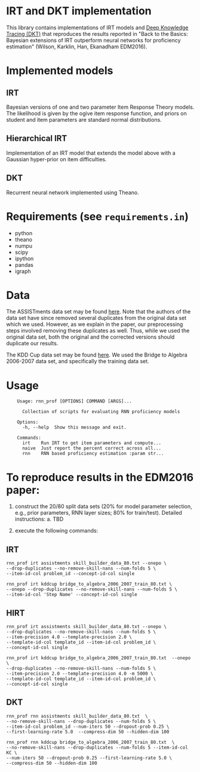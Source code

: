 # IRT and DKT implementation

This library contains implementations of IRT models and 
[Deep Knowledge Tracing (DKT)](http://papers.nips.cc/paper/5654-deep-knowledge-tracing.pdf) that reproduces the results reported in "Back to the Basics: Bayesian extensions of IRT outperform neural networks for proficiency estimation" (Wilson, Karklin, Han, Ekanadham EDM2016).

# Implemented models 

## IRT 


Bayesian versions of one and two parameter Item Response Theory models.  The likelihood is given by the ogive item response function, and priors on student and item parameters are standard normal distributions.

## Hierarchical IRT

Implementation of an IRT model that extends the model above with a Gaussian hyper-prior on item difficulties.

## DKT

Recurrent neural network implemented using Theano.

# Requirements (see `requirements.in`)
- python
- theano
- numpu
- scipy
- ipython
- pandas
- igraph

# Data

The ASSISTments data set may be found [here](https://sites.google.com/site/assistmentsdata/home/assistment-2009-2010-data/skill-builder-data-2009-2010). Note that the authors of the data set have since removed several duplicates from the original data set which we used. However, as we explain in the paper, our preprocessing steps involved removing these duplicates as well. Thus, while we used the original data set, both the original and the corrected versions should duplicate our results.

The KDD Cup data set may be found [here](https://pslcdatashop.web.cmu.edu/KDDCup/downloads.jsp). We used the Bridge to Algebra 2006-2007 data set, and specifically the training data set.

# Usage
```
    Usage: rnn_prof [OPTIONS] COMMAND [ARGS]...

      Collection of scripts for evaluating RNN proficiency models

    Options:
      -h, --help  Show this message and exit.

    Commands:
      irt    Run IRT to get item parameters and compute...
      naive  Just report the percent correct across all...
      rnn    RNN based proficiency estimation :param str...
```


# To reproduce results in the EDM2016 paper:

1. construct the 20/80 split data sets (20% for model parameter selection, e.g.,
prior parameters, RNN layer sizes; 80% for train/test).  Detailed instructions:
  a. TBD

2. execute the following commands:

## IRT
    rnn_prof irt assistments skill_builder_data_80.txt --onepo \
    --drop-duplicates --no-remove-skill-nans --num-folds 5 \
    --item-id-col problem_id --concept-id-col single 

    rnn_prof irt kddcup bridge_to_algebra_2006_2007_train_80.txt \
    --onepo --drop-duplicates --no-remove-skill-nans --num-folds 5 \
    --item-id-col 'Step Name' --concept-id-col single

## HIRT
    rnn_prof irt assistments skill_builder_data_80.txt --onepo \
    --drop-duplicates --no-remove-skill-nans --num-folds 5 \
    --item-precision 4.0 --template-precision 2.0 \
    --template-id-col template_id --item-id-col problem_id \
    --concept-id-col single

    rnn_prof irt kddcup bridge_to_algebra_2006_2007_train_80.txt  --onepo \
    --drop-duplicates --no-remove-skill-nans --num-folds 5 \
    --item-precision 2.0 --template-precision 4.0 -m 5000 \
    --template-id-col template_id --item-id-col problem_id \
    --concept-id-col single

## DKT
    rnn_prof rnn assistments skill_builder_data_80.txt  \
    --no-remove-skill-nans --drop-duplicates --num-folds 5 \
    --item-id-col problem_id --num-iters 50 --dropout-prob 0.25 \
    --first-learning-rate 5.0  --compress-dim 50 --hidden-dim 100 

    rnn_prof rnn kddcup bridge_to_algebra_2006_2007_train_80.txt  \
    --no-remove-skill-nans --drop-duplicates --num-folds 5 --item-id-col KC \
    --num-iters 50 --dropout-prob 0.25 --first-learning-rate 5.0 \
    --compress-dim 50 --hidden-dim 100 



